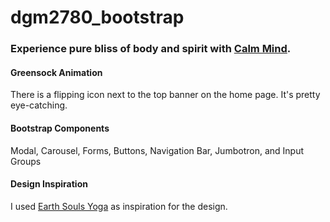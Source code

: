 # dgm2780_bootstrap

### Experience pure bliss of body and spirit with [Calm Mind](https://calmmindyoga.netlify.app/).

#### Greensock Animation
There is a flipping icon next to the top banner on the home page. It's pretty eye-catching. 

#### Bootstrap Components
Modal, Carousel, Forms, Buttons, Navigation Bar, Jumbotron, and Input Groups

#### Design Inspiration
I used [Earth Souls Yoga](https://earthsoulsyoga.com) as inspiration for the design.

